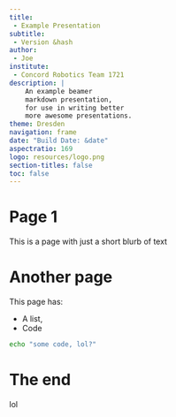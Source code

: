 ```yaml
---
title:
 - Example Presentation
subtitle:
 - Version &hash
author:
 - Joe
institute:
 - Concord Robotics Team 1721
description: |
    An example beamer
    markdown presentation,
    for use in writing better
    more awesome presentations.
theme: Dresden
navigation: frame
date: "Build Date: &date"
aspectratio: 169
logo: resources/logo.png
section-titles: false
toc: false
---
```



# Page 1

This is a page with just a short blurb of text


# Another page

This page has:

 - A list, 
 - Code

 ```sh
 echo "some code, lol?"
 ```

# The end
lol
